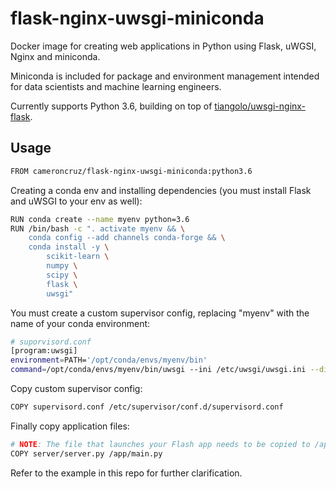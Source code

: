 # flask-nginx-uwsgi-miniconda
Docker image for creating web applications in Python using Flask, uWGSI, Nginx and miniconda.

Miniconda is included for package and environment management intended for data scientists and machine learning engineers.

Currently supports Python 3.6, building on top of [tiangolo/uwsgi-nginx-flask](https://github.com/tiangolo/uwsgi-nginx-flask-docker).

## Usage
```sh
FROM cameroncruz/flask-nginx-uwsgi-miniconda:python3.6
```
Creating a conda env and installing dependencies (you must install Flask and uWSGI to your env as well):
```sh
RUN conda create --name myenv python=3.6
RUN /bin/bash -c ". activate myenv && \
    conda config --add channels conda-forge && \
    conda install -y \
        scikit-learn \
        numpy \
        scipy \
        flask \
        uwsgi"
```

You must create a custom supervisor config, replacing "myenv" with the name of your conda environment:
```sh
# suporvisord.conf
[program:uwsgi]
environment=PATH='/opt/conda/envs/myenv/bin'
command=/opt/conda/envs/myenv/bin/uwsgi --ini /etc/uwsgi/uwsgi.ini --die-on-term --need-app
```

Copy custom supervisor config:
```sh
COPY supervisord.conf /etc/supervisor/conf.d/supervisord.conf
```

Finally copy application files:
```sh
# NOTE: The file that launches your Flash app needs to be copied to /app/main.py
COPY server/server.py /app/main.py
```

Refer to the example in this repo for further clarification.
